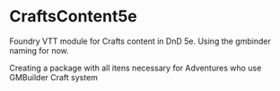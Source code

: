 # CraftsContent5e
Foundry VTT module for Crafts content in DnD 5e. Using the gmbinder naming for now.

Creating a package with all itens necessary for Adventures who use GMBuilder Craft system
